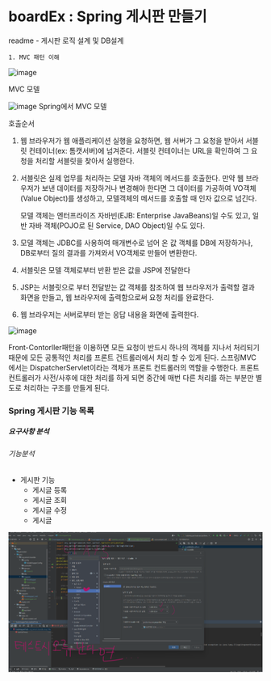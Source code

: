 # boardEx : Spring  게시판 만들기

  readme
    - 게시판 로직 설계 및  DB설계
    
    1. MVC 패턴 이해


![image](https://user-images.githubusercontent.com/103628866/228254972-37a90e23-e2ce-4035-8ab0-5f7812006a12.png)

MVC 모델

![image](https://user-images.githubusercontent.com/103628866/228255182-620c23c2-81f7-4998-b615-8fc9840aed29.png)
Spring에서 MVC 모델

호출순서
  1. 웹 브라우저가 웹 애플리케이션 실행을 요청하면, 웹 서버가 그 요청을 받아서 서블릿 컨테이너(ex: 톰캣서버)에 넘겨준다. 
     서블릿 컨테이너는 URL을 확인하여 그 요청을 처리할 서블릿을 찾아서 실행한다.
  2. 서블릿은 실제 업무를 처리하는 모델 자바 객체의 메서드를 호출한다.
     만약 웹 브라우저가 보낸 데이터를 저장하거나 변경해야 한다면 그 데이터를 가공하여 VO객체(Value Object)를 생성하고, 모델객체의 메서드를 호출할 때 인자 값으로 넘긴다.
    
     모델 객체는 엔터프라이즈 자바빈(EJB: Enterprise JavaBeans)일 수도 있고, 일반 자바 객체(POJO로 된 Service, DAO Object)일 수도 있다.
  3. 모델 객체는 JDBC를 사용하여 매개변수로 넘어 온 값 객체를 DB에 저장하거나, DB로부터 질의 결과를 가져와서 VO객체로 만들어 변환한다.
  4. 서블릿은 모델 객체로부터 반환 받은 값을 JSP에 전달한다
  5. JSP는 서블릿으로 부터 전달받는 값 객체를 참조하여 웹 브라우저가 출력할 결과 화면을 만들고, 웹 브라우저에 출력함으로써 요청 처리를 완료한다.
  6. 웹 브라우저는 서버로부터 받는 응답 내용을 화면에 출력한다.

![image](https://user-images.githubusercontent.com/103628866/228257609-20025c5e-257f-4644-86e6-bc57409e922d.png)

  Front-Contorller패턴을 이용하면 모든 요청이 반드시 하나의 객체를 지나서 처리되기 때문에 모든 공통적인 처리를 프론트 건트롤러에서 처리 할 수 있게 된다.
  스프링MVC에서는 DispatcherServlet이라는 객체가 프론트 컨트롤러의 역할을 수행한다.
  프론트 컨트롤러가 사전/사후에 대한 처리를 하게 되면 중간에 매번 다른 처리를 하는 부분만 별도로 처리하는 구조를 만들게 된다.
  
  
  ### Spring 게시판 기능 목록
  
  ##### 요구사항 분석
  ###### 기능분석
  - 게시판 기능
    - 게시글 등록
    - 게시글 조회
    - 게시글 수정
    - 게시글    
  
  
  ![img.png](img.png)
  
